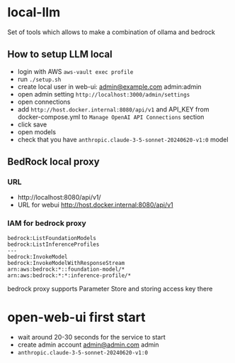 # local-llm
Set of tools which allows to make a combination of ollama and bedrock

## How to setup LLM local
- login with AWS `aws-vault exec profile`
- run `./setup.sh`
- create local user in web-ui: admin@example.com admin:admin
- open admin setting `http://localhost:3000/admin/settings` 
- open connections
- add `http://host.docker.internal:8080/api/v1` and API_KEY from docker-compose.yml  to `Manage OpenAI API Connections` section
- click save
- open models 
- check that you have `anthropic.claude-3-5-sonnet-20240620-v1:0` model

## BedRock local proxy
### URL
- http://localhost:8080/api/v1/
- URL for webui http://host.docker.internal:8080/api/v1
### IAM for bedrock proxy
```
bedrock:ListFoundationModels
bedrock:ListInferenceProfiles
---
bedrock:InvokeModel
bedrock:InvokeModelWithResponseStream
arn:aws:bedrock:*::foundation-model/*
arn:aws:bedrock:*:*:inference-profile/*
```
bedrock proxy supports Parameter Store and storing access key there 

# open-web-ui first start 
- wait around 20-30 seconds for the service to start
- create admin account admin@admin.com admin 
- `anthropic.claude-3-5-sonnet-20240620-v1:0` 

